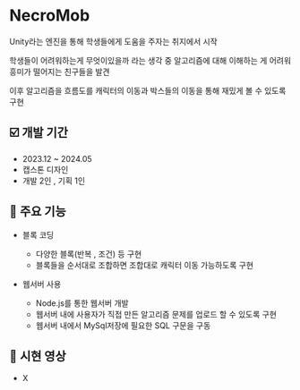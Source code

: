 # NecroMob

Unity라는 엔진을 통해 학생들에게 도움을 주자는 취지에서 시작

학생들이 어려워하는게 무엇이있을까 라는 생각 중 알고리즘에 대해 이해하는 게 어려워 흥미가 떨어지는 친구들을 발견

이후 알고리즘을 흐름도를 캐릭터의 이동과 박스들의 이동을 통해 재밌게 볼 수 있도록 구현

## ☑️ 개발 기간
 - 2023.12 ~ 2024.05
 - 캡스톤 디자인
 - 개발 2인 , 기획 1인

## 📌 주요 기능
 * 블록 코딩
    
    * 다양한 블록(반복 , 조건) 등 구현
    * 블록들을 순서대로 조합하면 조합대로 캐릭터 이동 가능하도록 구현

 * 웹서버 사용
  
    * Node.js를 통한 웹서버 개발
    * 웹서버 내에 사용자가 직접 만든 알고리즘 문제를 업로드 할 수 있도록 구현
    * 웹서버 내에서 MySql저장에 필요한 SQL 구문을 구동

## 🎥 시현 영상
 * X
